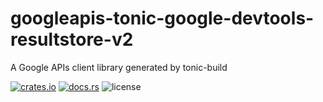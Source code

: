 # googleapis-tonic-google-devtools-resultstore-v2

A Google APIs client library generated by tonic-build

[![crates.io](https://img.shields.io/crates/v/googleapis-tonic-google-devtools-resultstore-v2)](https://crates.io/crates/googleapis-tonic-google-devtools-resultstore-v2)
[![docs.rs](https://img.shields.io/docsrs/googleapis-tonic-google-devtools-resultstore-v2)](https://docs.rs/googleapis-tonic-google-devtools-resultstore-v2)
![license](https://img.shields.io/crates/l/googleapis-tonic-google-devtools-resultstore-v2)
